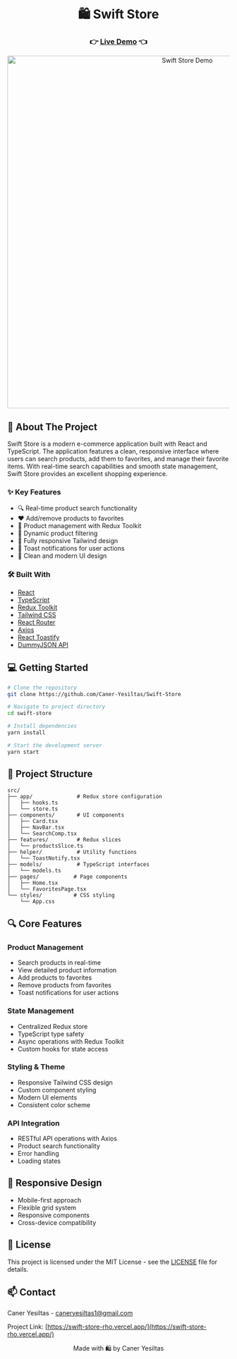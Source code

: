 <div align="center">
  <h1>🛍️ Swift Store</h1>
  
  <h3>
    👉 <a href="https://swift-store-rho.vercel.app/">Live Demo</a> 👈
  </h3>
</div>

<div align="center">
  <img src="/assets/Swift-Store.gif" alt="Swift Store Demo" width="800"/>
</div>

## 🚀 About The Project

Swift Store is a modern e-commerce application built with React and TypeScript. The application features a clean, responsive interface where users can search products, add them to favorites, and manage their favorite items. With real-time search capabilities and smooth state management, Swift Store provides an excellent shopping experience.

### ✨ Key Features

- 🔍 Real-time product search functionality
- ❤️ Add/remove products to favorites
- 🎯 Product management with Redux Toolkit
- 🔄 Dynamic product filtering
- 📱 Fully responsive Tailwind design
- 🔔 Toast notifications for user actions
- 🎨 Clean and modern UI design

### 🛠️ Built With

- [React](https://reactjs.org/)
- [TypeScript](https://www.typescriptlang.org/)
- [Redux Toolkit](https://redux-toolkit.js.org/)
- [Tailwind CSS](https://tailwindcss.com/)
- [React Router](https://reactrouter.com/)
- [Axios](https://axios-http.com/)
- [React Toastify](https://fkhadra.github.io/react-toastify/)
- [DummyJSON API](https://dummyjson.com/)

## 💻 Getting Started

```bash
# Clone the repository
git clone https://github.com/Caner-Yesiltas/Swift-Store

# Navigate to project directory
cd swift-store

# Install dependencies
yarn install

# Start the development server
yarn start
```

## 📁 Project Structure
```
src/
├── app/              # Redux store configuration
│   ├── hooks.ts
│   └── store.ts
├── components/       # UI components
│   ├── Card.tsx
│   ├── NavBar.tsx
│   └── SearchComp.tsx
├── features/         # Redux slices
│   └── productsSlice.ts
├── helper/           # Utility functions
│   └── ToastNotify.tsx
├── models/           # TypeScript interfaces
│   └── models.ts
├── pages/           # Page components
│   ├── Home.tsx
│   └── FavoritesPage.tsx
└── styles/          # CSS styling
    └── App.css
```

## 🔍 Core Features

### Product Management
- Search products in real-time
- View detailed product information
- Add products to favorites
- Remove products from favorites
- Toast notifications for user actions

### State Management
- Centralized Redux store
- TypeScript type safety
- Async operations with Redux Toolkit
- Custom hooks for state access

### Styling & Theme
- Responsive Tailwind CSS design
- Custom component styling
- Modern UI elements
- Consistent color scheme

### API Integration
- RESTful API operations with Axios
- Product search functionality
- Error handling
- Loading states

## 📱 Responsive Design
- Mobile-first approach
- Flexible grid system
- Responsive components
- Cross-device compatibility

## 📝 License

This project is licensed under the MIT License - see the [LICENSE](LICENSE) file for details.

## 📫 Contact

Caner Yesiltas - [caneryesiltas1@gmail.com](mailto:caneryesiltas1@gmail.com)

Project Link: [https://swift-store-rho.vercel.app/](https://swift-store-rho.vercel.app/)

<div align="center">
  Made with 🛍️ by Caner Yesiltas
</div>